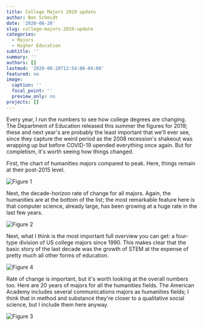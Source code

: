 ```yaml
---
title: College Majors 2019 update
author: Ben Schmidt
date: '2020-08-28'
slug: college-majors-2019-update
categories:
  - Majors
  - Higher Education
subtitle: ''
summary: ''
authors: []
lastmod: '2020-08-28T13:54:06-04:00'
featured: no
image:
  caption: ''
  focal_point: ''
  preview_only: no
projects: []
---
```


Every year, I run the numbers to see how college degrees are changing. The Department of Education released
this summer the figures for 2019; these and next year's are probably the least important that we'll ever see, since they capture the weird period as the 2008 recession's shakeout was wrapping up but before COVID-19 upended everything once again. But for completism, it's worth seeing how things changed.

First, the chart of humanities majors compared to peak. Here, things remain at
their post-2015 level.

![Figure 1](../fig-1.png)

Next, the decade-horizon rate of change for all majors. Again, the humanities are at the bottom 
of the list; the most remarkable feature here is that computer science, already large,
has been growing at a huge rate in the last few years.

![Figure 2](../fig-2.png)


Next, what I think is the most important full overview you can get: a four-type
division of US college majors since 1990. This makes clear that the basic
story of the last decade was the growth of STEM at the expense of pretty much all
other forms of education.

![Figure 4](../featured.png)

Rate of change is important, but it's worth looking at the overall numbers too.
Here are 20 years of majors for all the humanities fields. The American Academy
includes several communications majors as humanities fields; I think that in
method and substance they're closer to a qualitative social science, but I
include them here anyway.

![Figure 3](../fig-3.png)
